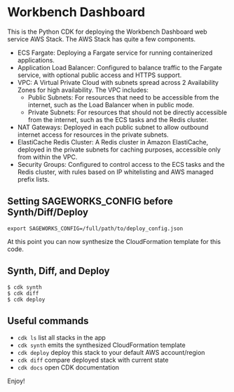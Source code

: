 
# Workbench Dashboard
This is the Python CDK for deploying the Workbench Dashboard web service AWS Stack. The AWS Stack has quite a few components.

- ECS Fargate: Deploying a Fargate service for running containerized applications.
- Application Load Balancer: Configured to balance traffic to the Fargate service, with optional public access and HTTPS support.
- VPC: A Virtual Private Cloud with subnets spread across 2 Availability Zones for high availability. The VPC includes:
  - Public Subnets: For resources that need to be accessible from the internet, such as the Load Balancer when in public mode.
  - Private Subnets: For resources that should not be directly accessible from the internet, such as the ECS tasks and the Redis cluster.
- NAT Gateways: Deployed in each public subnet to allow outbound internet access for resources in the private subnets.
- ElastiCache Redis Cluster: A Redis cluster in Amazon ElastiCache, deployed in the private subnets for caching purposes, accessible only from within the VPC.
- Security Groups: Configured to control access to the ECS tasks and the Redis cluster, with rules based on IP whitelisting and AWS managed prefix lists.


## Setting SAGEWORKS_CONFIG before Synth/Diff/Deploy
```
export SAGEWORKS_CONFIG=/full/path/to/deploy_config.json
```
At this point you can now synthesize the CloudFormation template for this code.

## Synth, Diff, and Deploy
```
$ cdk synth
$ cdk diff
$ cdk deploy
```


## Useful commands

 * `cdk ls`          list all stacks in the app
 * `cdk synth`       emits the synthesized CloudFormation template
 * `cdk deploy`      deploy this stack to your default AWS account/region
 * `cdk diff`        compare deployed stack with current state
 * `cdk docs`        open CDK documentation

Enjoy!
